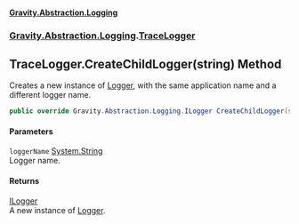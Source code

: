 #### [Gravity.Abstraction.Logging](./index.md 'index')
### [Gravity.Abstraction.Logging](./Gravity-Abstraction-Logging.md 'Gravity.Abstraction.Logging').[TraceLogger](./Gravity-Abstraction-Logging-TraceLogger.md 'Gravity.Abstraction.Logging.TraceLogger')
## TraceLogger.CreateChildLogger(string) Method
Creates a new instance of [Logger](./Gravity-Abstraction-Logging-Logger.md 'Gravity.Abstraction.Logging.Logger'), with the same application name and a different logger name.  
```csharp
public override Gravity.Abstraction.Logging.ILogger CreateChildLogger(string loggerName);
```
#### Parameters
<a name='Gravity-Abstraction-Logging-TraceLogger-CreateChildLogger(string)-loggerName'></a>
`loggerName` [System.String](https://docs.microsoft.com/en-us/dotnet/api/System.String 'System.String')  
Logger name.  
  
#### Returns
[ILogger](./Gravity-Abstraction-Logging-ILogger.md 'Gravity.Abstraction.Logging.ILogger')  
A new instance of [Logger](./Gravity-Abstraction-Logging-Logger.md 'Gravity.Abstraction.Logging.Logger').  
